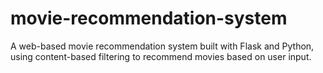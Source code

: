 # movie-recommendation-system
 A web-based movie recommendation system built with Flask and Python, using content-based filtering to recommend movies based on user input.
